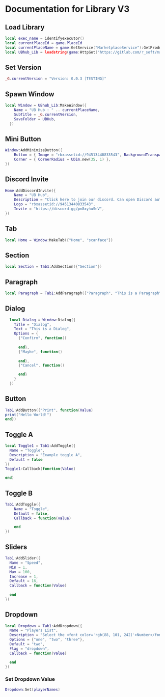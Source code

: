 # Documentation for Library V3

## Load Library


```lua
local exec_name = identifyexecutor()
local currentPlaceId = game.PlaceId
local currentPlaceName = game:GetService("MarketplaceService"):GetProductInfo(currentPlaceId).Name
local UBhub_Lib = loadstring(game:HttpGet("https://gitlab.com/r_soft/main/-/raw/main/Library/V3.lua"))()
```

## Set Version
```lua
_G.currentVersion = "Version: 0.0.3 [TESTING]"
```
## Spawn Window
```lua
local Window = UBhub_Lib:MakeWindow({
    Name = "UB Hub : " .. currentPlaceName,
    SubTitle = _G.currentVersion,
    SaveFolder = UBHub,
  })
```
## Mini Button
```lua
Window:AddMinimizeButton({
    Button = { Image = "rbxassetid://94513440833543", BackgroundTransparency = 0 },
    Corner = { CornerRadius = UDim.new(35, 1) },
})
```

## Discord Invite
```lua
Home:AddDiscordInvite({
    Name = "UB Hub",
    Description = "Click here to join our discord. Can open Discord automatically if executor has requests function.",
    Logo = "rbxassetid://94513440833543",
    Invite = "https://discord.gg/pn8xyhuSeV",
})
```

## Tab
```lua
local Home = Window:MakeTab({"Home", "scanface"})
```

## Section
```lua
local Section = Tab1:AddSection({"Section"})
```

## Paragraph
```lua
local Paragraph = Tab1:AddParagraph({"Paragraph", "This is a Paragraph\nSecond Line"})
```
## Dialog
```lua
  local Dialog = Window:Dialog({
    Title = "Dialog",
    Text = "This is a Dialog",
    Options = {
      {"Confirm", function()
        
      end},
      {"Maybe", function()
        
      end},
      {"Cancel", function()

      end}
    }
  })
```
## Button
```lua
Tab1:AddButton({"Print", function(Value)
print("Hello World!")
end})
```
## Toggle A
```lua
local Toggle1 = Tab1:AddToggle({
  Name = "Toggle",
  Description = "Example toggle A",
  Default = false 
})
Toggle1:Callback(function(Value)
 
end)
```



## Toggle B
```lua
Tab1:AddToggle({
    Name = "Toggle",
    Default = false,
    Callback = function(value)

    end
})
```



## Sliders
```lua
Tab1:AddSlider({
  Name = "Speed",
  Min = 1,
  Max = 100,
  Increase = 1,
  Default = 16,
  Callback = function(Value)
  
  end
})
```

## Dropdown
```lua
local Dropdown = Tab1:AddDropdown({
  Name = "Players List",
  Description = "Select the <font color='rgb(88, 101, 242)'>Number</font>",
  Options = {"one", "two", "three"},
  Default = "two",
  Flag = "dropdown",
  Callback = function(Value)

  end
})
```
### Set Dropdown Value
```lua
Dropdown:Set(playerNames)
```




